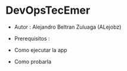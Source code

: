 # DevOpsTecEmer

- Autor : Alejandro Beltran Zuluaga (ALejobz)

- Prerequisitos : 

- Como ejecutar la app

- Como probarla
